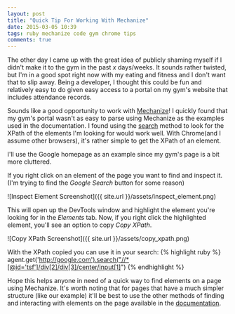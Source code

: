 ```yaml
---
layout: post
title: "Quick Tip For Working With Mechanize"
date: 2015-03-05 10:39
tags: ruby mechanize code gym chrome tips
comments: true
---
```

The other day I came up with the great idea of publicly shaming myself if I
didn't make it to the gym in the past *x* days/weeks. It sounds rather
twisted, but I'm in a good spot right now with my eating and fitness and I
don't want that to slip away. Being a developer, I thought this could be fun
and relatively easy to do given easy access to a portal on my gym's website 
that includes attendance records. 

Sounds like a good opportunity to work with 
[Mechanize](https://github.com/sparklemotion/mechanize)! I quickly found that
my gym's portal wasn't as easy to parse using Mechanize as the examples used
in the documentation. I found using the
[search](http://docs.seattlerb.org/mechanize/GUIDE_rdoc.html#label-Scraping+Data')
method to look for the XPath of the elements I'm looking for would work well.
With Chrome(and I assume other browsers), it's rather simple to get the XPath
of an element.

I'll use the Google homepage as an example since my gym's page is a bit more
cluttered. 

If you right click on an element of the page you want to find and inspect it.
(I'm trying to find the *Google Search* button for some reason) 

![Inspect Element Screenshot]({{ site.url }}/assets/inspect_element.png)

This will open up the DevTools window and highlight the element you're looking
for in the *Elements* tab. Now, if you right click the highlighted element,
you'll see an option to copy *Copy XPath*.

![Copy XPath Screenshot]({{ site.url }}/assets/copy_xpath.png)

With the XPath copied you can use it in your search:
{% highlight ruby %}
agent.get('http://google.com').search("//*[@id='tsf']/div[2]/div[3]/center/input[1]")
{% endhighlight %}

Hope this helps anyone in need of a quick way to find elements on a page using
Mechanize. It's worth noting that for pages that have a much simpler structure
(like our example) it'll be best to use the other methods of finding and 
interacting with elements on the page available in the 
[documentation]('http://docs.seattlerb.org/mechanize/GUIDE_rdoc.html').
